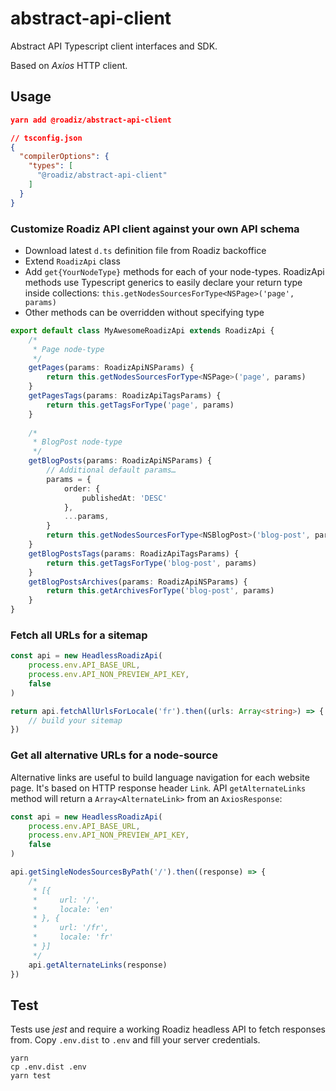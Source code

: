 # abstract-api-client
Abstract API Typescript client interfaces and SDK.

Based on *Axios* HTTP client.

## Usage

```json
yarn add @roadiz/abstract-api-client
```

```json
// tsconfig.json
{
  "compilerOptions": {
    "types": [
      "@roadiz/abstract-api-client"
    ]
  }
}
```

### Customize Roadiz API client against your own API schema

- Download latest `d.ts` definition file from Roadiz backoffice
- Extend `RoadizApi` class
- Add `get{YourNodeType}` methods for each of your node-types. RoadizApi methods use Typescript generics to easily declare
your return type inside collections: `this.getNodesSourcesForType<NSPage>('page', params)` 
- Other methods can be overridden without specifying type

```ts
export default class MyAwesomeRoadizApi extends RoadizApi {
    /*
     * Page node-type
     */
    getPages(params: RoadizApiNSParams) {
        return this.getNodesSourcesForType<NSPage>('page', params)
    }
    getPagesTags(params: RoadizApiTagsParams) {
        return this.getTagsForType('page', params)
    }
    
    /*
     * BlogPost node-type
     */
    getBlogPosts(params: RoadizApiNSParams) {
        // Additional default params…
        params = {
            order: {
                publishedAt: 'DESC'
            },
            ...params,
        }
        return this.getNodesSourcesForType<NSBlogPost>('blog-post', params)
    }
    getBlogPostsTags(params: RoadizApiTagsParams) {
        return this.getTagsForType('blog-post', params)
    }
    getBlogPostsArchives(params: RoadizApiNSParams) {
        return this.getArchivesForType('blog-post', params)
    }
}
```

### Fetch all URLs for a sitemap

```ts
const api = new HeadlessRoadizApi(
    process.env.API_BASE_URL, 
    process.env.API_NON_PREVIEW_API_KEY, 
    false
)

return api.fetchAllUrlsForLocale('fr').then((urls: Array<string>) => {
    // build your sitemap
})
```

### Get all alternative URLs for a node-source

Alternative links are useful to build language navigation for each website page. It's based
on HTTP response header `Link`.
API `getAlternateLinks` method will return a `Array<AlternateLink>` from an `AxiosResponse`:

```ts
const api = new HeadlessRoadizApi(
    process.env.API_BASE_URL, 
    process.env.API_NON_PREVIEW_API_KEY, 
    false
)

api.getSingleNodesSourcesByPath('/').then((response) => {
    /*
     * [{
     *     url: '/',
     *     locale: 'en'
     * }, {
     *     url: '/fr',
     *     locale: 'fr'
     * }]
     */
    api.getAlternateLinks(response)
})
```

## Test

Tests use *jest* and require a working Roadiz headless API to fetch responses from. Copy `.env.dist` to `.env` 
and fill your server credentials.

```
yarn
cp .env.dist .env
yarn test
```
